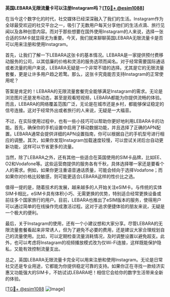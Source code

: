 **英国LEBARA无限流量卡可以注册Instagram吗？[[TG💪+ @esim1088](https://t.me/s/esim1088)]**

在当今这个数字化的时代，社交媒体已经深深融入了我们的生活。Instagram作为全球最受欢迎的社交平台之一，吸引了无数用户每天分享他们的生活点滴、旅行见闻以及各种创意内容。而对于那些想要在国外使用Instagram的人来说，选择一张合适的SIM卡就显得尤为重要。今天，我们就来聊聊英国LEBARA无限流量卡是否可以用来注册和使用Instagram。

首先，让我们了解一下LEBARA这张卡的基本情况。LEBARA是一家提供预付费移动服务的公司，以其低廉的价格和灵活的服务选项而闻名。对于经常需要国际通话或者流量的用户来说，LEBARA无疑是一个非常不错的选择。尤其是它的无限流量套餐，更是让许多用户趋之若鹜。那么，这张卡究竟能否支持Instagram的正常使用呢？

答案是肯定的！LEBARA的无限流量套餐完全能够满足Instagram的需求。无论是浏览图片还是发布动态，甚至是观看短视频，LEBARA都能为你提供流畅的体验。而且，LEBARA的网络覆盖范围广泛，无论是在城市还是乡村，都能够保证稳定的信号连接。这对于经常外出或者旅行的人来说，无疑是一大福音。

不过，在实际使用过程中，也有一些小技巧可以帮助你更好地利用LEBARA卡的功能。首先，确保你的手机设置中启用了移动数据功能，并且选择了正确的APN配置。LEBARA通常会提供详细的APN设置指南，你可以根据自己的手机型号进行相应的调整。其次，如果你发现Instagram加载速度较慢，可以尝试关闭后台自动更新功能，这样可以节省更多的流量。

当然，除了LEBARA之外，还有其他一些适合在英国使用的SIM卡品牌，比如EE、O2和Vodafone等。这些运营商提供的服务各有千秋，具体选择哪一家还是要看个人的需求。例如，如果你更注重语音通话质量，可能会倾向于选择Vodafone；而如果你对价格比较敏感，则可能更适合LEBARA这样的性价比之选。

值得一提的是，随着技术的发展，越来越多的人开始关注eSIM卡。与传统的实体SIM卡相比，eSIM卡具有体积小巧、无需更换的优势，特别适合经常更换设备或前往多个国家旅行的用户。目前，LEBARA也推出了eSIM版本的服务，使得用户可以通过简单的在线操作完成激活过程。这对于追求便捷体验的朋友来说，无疑是一个极大的便利。

最后，关于Instagram的使用，还有一个小建议想和大家分享。尽管LEBARA的无限流量套餐看起来非常诱人，但为了避免不必要的费用，还是建议大家合理规划自己的流量使用。比如，可以定期检查流量消耗情况，及时调整设置以避免超支。此外，也可以考虑将Instagram的视频播放模式改为仅Wi-Fi连接，这样既能保护隐私，又能有效控制流量支出。

总之，英国LEBARA无限流量卡完全可以用来注册和使用Instagram。无论是日常社交还是专业用途，它都能为你提供稳定可靠的支持。如果你正在寻找一款经济实惠又功能强大的SIM卡，不妨试试LEBARA吧！相信它会给你的数字生活带来全新的体验。

[[TG💪+ @esim1088](https://t.me/s/esim1088) ![Image](https://i.postimg.cc/4NQfJmqS/Snipaste-2025-05-13-00-14-12.png)]